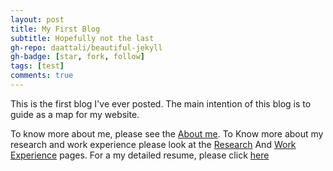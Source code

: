 ```yaml
---
layout: post
title: My First Blog
subtitle: Hopefully not the last
gh-repo: daattali/beautiful-jekyll
gh-badge: [star, fork, follow]
tags: [test]
comments: true
---
```


This is the first blog I've ever posted. The main intention of this blog is to guide as a map for my website.

To know more about me, please see the [About me](https://harshsd.github.io/aboutme). To Know more about my research and work experience please look at the [Research](https://harshsd.github.io/research) And [Work Experience](https://harshsd.github.io/workex) pages. For a my detailed resume, please click [here](https://harsh.github.io/resume/)
